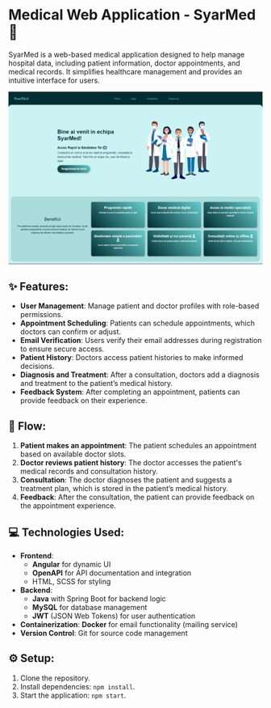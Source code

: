 # **Medical Web Application - SyarMed** 🏥

SyarMed is a web-based medical application designed to help manage hospital data, including patient information, doctor appointments, and medical records. It simplifies healthcare management and provides an intuitive interface for users.

<img src="https://github.com/VornicuAndreiPetru/Medical-Web-Application-SyarMed/blob/ccc2b7a3b5f0964dce64ad37e88436c27595fbf1/home.PNG" alt="image_alt" width="750">

## ✨ **Features:** 
- **User Management**: Manage patient and doctor profiles with role-based permissions.
- **Appointment Scheduling**: Patients can schedule appointments, which doctors can confirm or adjust.
- **Email Verification**: Users verify their email addresses during registration to ensure secure access.
- **Patient History**: Doctors access patient histories to make informed decisions.
- **Diagnosis and Treatment**: After a consultation, doctors add a diagnosis and treatment to the patient’s medical history.
- **Feedback System**: After completing an appointment, patients can provide feedback on their experience.

## 🔄 **Flow:** 
1. **Patient makes an appointment**: The patient schedules an appointment based on available doctor slots.
2. **Doctor reviews patient history**: The doctor accesses the patient's medical records and consultation history.
3. **Consultation**: The doctor diagnoses the patient and suggests a treatment plan, which is stored in the patient’s medical history.
4. **Feedback**: After the consultation, the patient can provide feedback on the appointment experience.

## 💻 **Technologies Used:** 
- **Frontend**:
  - **Angular** for dynamic UI
  - **OpenAPI** for API documentation and integration
  - HTML, SCSS for styling
- **Backend**:
  - **Java** with Spring Boot for backend logic
  - **MySQL** for database management
  - **JWT** (JSON Web Tokens) for user authentication
- **Containerization**: **Docker** for email functionality (mailing service)
- **Version Control**: Git for source code management

## ⚙️ **Setup:** 
1. Clone the repository.
2. Install dependencies: `npm install`.
3. Start the application: `npm start`.
